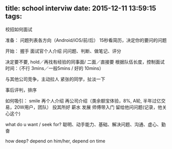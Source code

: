 title: school interviw
date: 2015-12-11 13:59:15
tags:
---
校招如何面试

准备：
问题列表各方向（Android/iOS/前/后）
15秒看简历，决定你的要问的问题

开始：
握手
面试官个人介绍
问问题、判断、做笔记、评分

决定要不要, hold／再找有经验的同事面/ 二面／直接要 
根据队伍长度，控制面试时间：（不行 3mins／一般5mins / 好的  10mins）

与其他公司竞争，主动拉人
紧张的同学，扯淡一下

事后评判，排序

如何吸引：
smile
再个人介绍
再公司介绍（类余额宝体验，8%, A轮, 半年过亿交易，20W用户，团队）
投其所好
薪水
发展
师傅带入门
留给他问问题(记录，他关心这个)


what do u want / seek for?
聪明、动手能力、基础、解决问题、沟通、虚心、勤奋

how deep?
depend on him/her, depend on time


